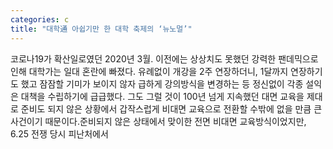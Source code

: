 ```yaml
---
categories: c
title: "대학通 아쉽기만 한 대학 축제의 ‘뉴노멀’"
---
```

코로나19가 확산일로였던 2020년 3월. 이전에는 상상치도 못했던 강력한 팬데믹으로 인해 대학가는 일대 혼란에 빠졌다. 유례없이 개강을 2주 연장하더니, 1달까지 연장하기도 했고 잠잠할 기미가 보이지 않자 급하게 강의방식을 변경하는 등 정신없이 각종 설익은 대책을 수립하기에 급급했다. 그도 그럴 것이 100년 넘게 지속했던 대면 교육을 제대로 준비도 되지 않은 상황에서 갑작스럽게 비대면 교육으로 전환할 수밖에 없을 만큼 큰 사건이기 때문이다.준비되지 않은 상태에서 맞이한 전면 비대면 교육방식이었지만, 6.25 전쟁 당시 피난처에서